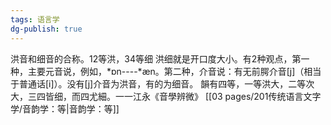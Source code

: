 ```yaml
---
tags: 语言学
dg-publish: true
---
```

洪音和细音的合称。12等洪，34等细
洪细就是开口度大小。有2种观点，第一种，主要元音说，例如，*ɒn----*æn。第二种，介音说：有无前腭介音[j]（相当于普通话[i]）。没有[j]介音为洪音，有的为细音。
韻有四等，一等洪大，二等次大，三四皆细，而四尤細。一一江永《音學辨微》 [[03 pages/201传统语言文字学/音韵学：等\|音韵学：等]]